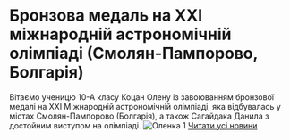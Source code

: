 
# Бронзова медаль на ХХІ міжнародній астрономічній олімпіаді (Смолян-Пампорово, Болгарія)
Вітаємо ученицю 10-А класу Коцан Олену із завоюванням бронзової медалі на XXІ Міжнародній астрономічній олімпіаді, яка відбувалась у містах Смолян-Пампорово (Болгарія), а також Сагайдака Данила з достойним виступом на олімпіаді.
![Оленка 1](/images/бронзова-медаль-на-ххі-міжнародній-астрономічній-олімпіаді/оленка-1.jpg)
[Читати усі новини](/news)
       